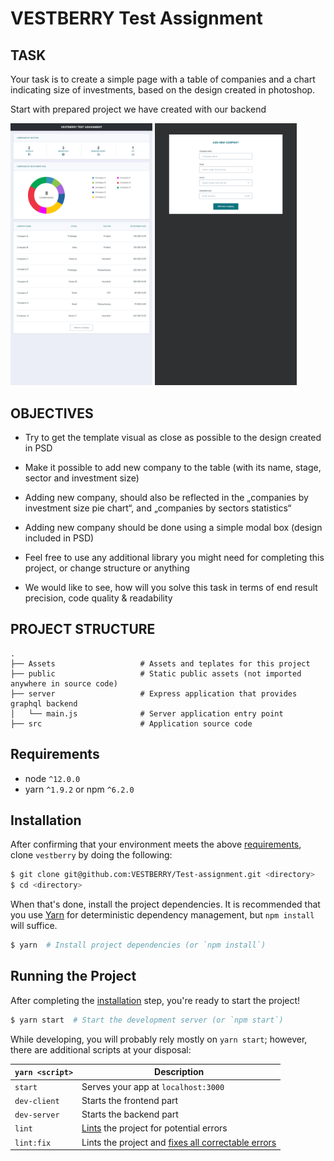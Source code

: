 # VESTBERRY Test Assignment

## TASK

Your task is to create a simple page with a table of companies and a chart indicating size of investments, based on the design created in photoshop.

Start with prepared project we have created with our backend

<img src="Assets/VB_Testovacie_Zadanie.png" width="45%" alt="Photoshop design" /> <img src="Assets/VB_Testovacie_Zadanie2.png" width="45%" alt="Photoshop design modal" />

## OBJECTIVES

* Try to get the template visual as close as possible to the design created in PSD

* Make it possible to add new company to the table (with its name, stage, sector and investment size)

* Adding new company, should also be reflected in the „companies by investment size pie chart“, and „companies by sectors statistics“

* Adding new company should be done using a simple modal box (design included in PSD)

* Feel free to use any additional library you might need for completing this project, or change structure or anything

* We would like to see, how will you solve this task in terms of end result precision, code quality & readability

## PROJECT STRUCTURE

```
.
├── Assets                   # Assets and teplates for this project
├── public                   # Static public assets (not imported anywhere in source code)
├── server                   # Express application that provides graphql backend
│   └── main.js              # Server application entry point
├── src                      # Application source code
```

## Requirements
* node `^12.0.0`
* yarn `^1.9.2` or npm `^6.2.0`

## Installation

After confirming that your environment meets the above [requirements](#requirements), clone `vestberry` by doing the following:

```bash
$ git clone git@github.com:VESTBERRY/Test-assignment.git <directory>
$ cd <directory>
```

When that's done, install the project dependencies. It is recommended that you use [Yarn](https://yarnpkg.com/) for deterministic dependency management, but `npm install` will suffice.

```bash
$ yarn  # Install project dependencies (or `npm install`)
```

## Running the Project

After completing the [installation](#installation) step, you're ready to start the project!

```bash
$ yarn start  # Start the development server (or `npm start`)
```

While developing, you will probably rely mostly on `yarn start`; however, there are additional scripts at your disposal:

|`yarn <script>`        |Description|
|-----------------------|-----------|
|`start`                |Serves your app at `localhost:3000`|
|`dev-client`           |Starts the frontend part|
|`dev-server`           |Starts the backend part|
|`lint`                 |[Lints](http://stackoverflow.com/questions/8503559/what-is-linting) the project for potential errors|
|`lint:fix`             |Lints the project and [fixes all correctable errors](http://eslint.org/docs/user-guide/command-line-interface.html#fix)|
